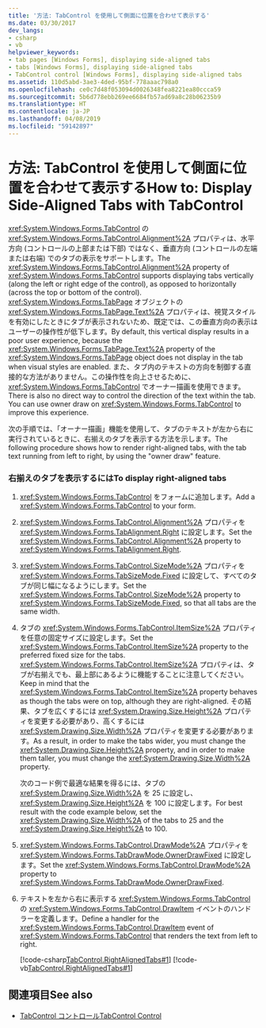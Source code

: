 ```yaml
---
title: '方法: TabControl を使用して側面に位置を合わせて表示する'
ms.date: 03/30/2017
dev_langs:
- csharp
- vb
helpviewer_keywords:
- tab pages [Windows Forms], displaying side-aligned tabs
- tabs [Windows Forms], displaying side-aligned tabs
- TabControl control [Windows Forms], displaying side-aligned tabs
ms.assetid: 110d5abd-3ae3-4ded-95bf-778aaac798a0
ms.openlocfilehash: ce0c7d48f053094d0026348fea8221ea80ccca59
ms.sourcegitcommit: 5b6d778ebb269ee6684fb57ad69a8c28b06235b9
ms.translationtype: HT
ms.contentlocale: ja-JP
ms.lasthandoff: 04/08/2019
ms.locfileid: "59142897"
---
```

# <a name="how-to-display-side-aligned-tabs-with-tabcontrol"></a><span data-ttu-id="6d5e4-102">方法: TabControl を使用して側面に位置を合わせて表示する</span><span class="sxs-lookup"><span data-stu-id="6d5e4-102">How to: Display Side-Aligned Tabs with TabControl</span></span>
<span data-ttu-id="6d5e4-103"><xref:System.Windows.Forms.TabControl> の <xref:System.Windows.Forms.TabControl.Alignment%2A> プロパティは、水平方向 (コントロールの上部または下部) ではなく、垂直方向 (コントロールの左端または右端) でのタブの表示をサポートします。</span><span class="sxs-lookup"><span data-stu-id="6d5e4-103">The <xref:System.Windows.Forms.TabControl.Alignment%2A> property of <xref:System.Windows.Forms.TabControl> supports displaying tabs vertically (along the left or right edge of the control), as opposed to horizontally (across the top or bottom of the control).</span></span> <span data-ttu-id="6d5e4-104"><xref:System.Windows.Forms.TabPage> オブジェクトの <xref:System.Windows.Forms.TabPage.Text%2A> プロパティは、視覚スタイルを有効にしたときにタブが表示されないため、既定では、この垂直方向の表示はユーザーの操作性が低下します。</span><span class="sxs-lookup"><span data-stu-id="6d5e4-104">By default, this vertical display results in a poor user experience, because the <xref:System.Windows.Forms.TabPage.Text%2A> property of the <xref:System.Windows.Forms.TabPage> object does not display in the tab when visual styles are enabled.</span></span> <span data-ttu-id="6d5e4-105">また、タブ内のテキストの方向を制御する直接的な方法がありません。この操作性を向上させるために、<xref:System.Windows.Forms.TabControl> でオーナー描画を使用できます。</span><span class="sxs-lookup"><span data-stu-id="6d5e4-105">There is also no direct way to control the direction of the text within the tab. You can use owner draw on <xref:System.Windows.Forms.TabControl> to improve this experience.</span></span>  
  
 <span data-ttu-id="6d5e4-106">次の手順では、「オーナー描画」機能を使用して、タブのテキストが左から右に実行されているときに、右揃えのタブを表示する方法を示します。</span><span class="sxs-lookup"><span data-stu-id="6d5e4-106">The following procedure shows how to render right-aligned tabs, with the tab text running from left to right, by using the "owner draw" feature.</span></span>  
  
### <a name="to-display-right-aligned-tabs"></a><span data-ttu-id="6d5e4-107">右揃えのタブを表示するには</span><span class="sxs-lookup"><span data-stu-id="6d5e4-107">To display right-aligned tabs</span></span>  
  
1.  <span data-ttu-id="6d5e4-108"><xref:System.Windows.Forms.TabControl> をフォームに追加します。</span><span class="sxs-lookup"><span data-stu-id="6d5e4-108">Add a <xref:System.Windows.Forms.TabControl> to your form.</span></span>  
  
2.  <span data-ttu-id="6d5e4-109"><xref:System.Windows.Forms.TabControl.Alignment%2A> プロパティを <xref:System.Windows.Forms.TabAlignment.Right> に設定します。</span><span class="sxs-lookup"><span data-stu-id="6d5e4-109">Set the <xref:System.Windows.Forms.TabControl.Alignment%2A> property to <xref:System.Windows.Forms.TabAlignment.Right>.</span></span>  
  
3.  <span data-ttu-id="6d5e4-110"><xref:System.Windows.Forms.TabControl.SizeMode%2A> プロパティを <xref:System.Windows.Forms.TabSizeMode.Fixed> に設定して、すべてのタブが同じ幅になるようにします。</span><span class="sxs-lookup"><span data-stu-id="6d5e4-110">Set the <xref:System.Windows.Forms.TabControl.SizeMode%2A> property to <xref:System.Windows.Forms.TabSizeMode.Fixed>, so that all tabs are the same width.</span></span>  
  
4.  <span data-ttu-id="6d5e4-111">タブの <xref:System.Windows.Forms.TabControl.ItemSize%2A> プロパティを任意の固定サイズに設定します。</span><span class="sxs-lookup"><span data-stu-id="6d5e4-111">Set the <xref:System.Windows.Forms.TabControl.ItemSize%2A> property to the preferred fixed size for the tabs.</span></span> <span data-ttu-id="6d5e4-112"><xref:System.Windows.Forms.TabControl.ItemSize%2A> プロパティは、タブが右揃えでも、最上部にあるように機能することに注意してください。</span><span class="sxs-lookup"><span data-stu-id="6d5e4-112">Keep in mind that the <xref:System.Windows.Forms.TabControl.ItemSize%2A> property behaves as though the tabs were on top, although they are right-aligned.</span></span> <span data-ttu-id="6d5e4-113">その結果、タブを広くするには <xref:System.Drawing.Size.Height%2A> プロパティを変更する必要があり、高くするには <xref:System.Drawing.Size.Width%2A> プロパティを変更する必要があります。</span><span class="sxs-lookup"><span data-stu-id="6d5e4-113">As a result, in order to make the tabs wider, you must change the <xref:System.Drawing.Size.Height%2A> property, and in order to make them taller, you must change the <xref:System.Drawing.Size.Width%2A> property.</span></span>  
  
     <span data-ttu-id="6d5e4-114">次のコード例で最適な結果を得るには、タブの <xref:System.Drawing.Size.Width%2A> を 25 に設定し、<xref:System.Drawing.Size.Height%2A> を 100 に設定します。</span><span class="sxs-lookup"><span data-stu-id="6d5e4-114">For best result with the code example below, set the <xref:System.Drawing.Size.Width%2A> of the tabs to 25 and the <xref:System.Drawing.Size.Height%2A> to 100.</span></span>  
  
5.  <span data-ttu-id="6d5e4-115"><xref:System.Windows.Forms.TabControl.DrawMode%2A> プロパティを <xref:System.Windows.Forms.TabDrawMode.OwnerDrawFixed> に設定します。</span><span class="sxs-lookup"><span data-stu-id="6d5e4-115">Set the <xref:System.Windows.Forms.TabControl.DrawMode%2A> property to <xref:System.Windows.Forms.TabDrawMode.OwnerDrawFixed>.</span></span>  
  
6.  <span data-ttu-id="6d5e4-116">テキストを左から右に表示する <xref:System.Windows.Forms.TabControl> の <xref:System.Windows.Forms.TabControl.DrawItem> イベントのハンドラーを定義します。</span><span class="sxs-lookup"><span data-stu-id="6d5e4-116">Define a handler for the <xref:System.Windows.Forms.TabControl.DrawItem> event of <xref:System.Windows.Forms.TabControl> that renders the text from left to right.</span></span>  
  
     [!code-csharp[TabControl.RightAlignedTabs#1](~/samples/snippets/csharp/VS_Snippets_Winforms/TabControl.RightAlignedTabs/CS/Form1.cs#1)]
     [!code-vb[TabControl.RightAlignedTabs#1](~/samples/snippets/visualbasic/VS_Snippets_Winforms/TabControl.RightAlignedTabs/VB/Form1.vb#1)]  
  
## <a name="see-also"></a><span data-ttu-id="6d5e4-117">関連項目</span><span class="sxs-lookup"><span data-stu-id="6d5e4-117">See also</span></span>

- [<span data-ttu-id="6d5e4-118">TabControl コントロール</span><span class="sxs-lookup"><span data-stu-id="6d5e4-118">TabControl Control</span></span>](tabcontrol-control-windows-forms.md)

